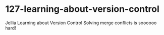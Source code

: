 # 127-learning-about-version-control
Jellia Learning about Version Control
Solving merge conflicts is soooooo hard!
